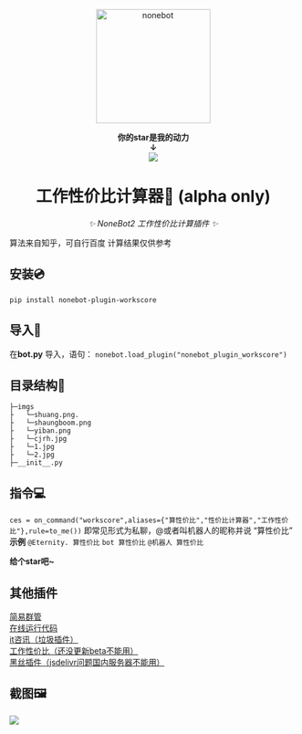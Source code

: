 <p align="center">
  <a href="https://v2.nonebot.dev/"><img src="https://v2.nonebot.dev/logo.png" width="200" height="200" alt="nonebot"></a>
</p>


<div align="center">
  
**你的star是我的动力**  
**↓**  
<img src="https://img.shields.io/github/stars/yzyyz1387/nonebot_plugin_workscore.svg?style=social">  

# 工作性价比计算器📱 (alpha only)

_✨ NoneBot2 工作性价比计算插件 ✨_

</div>
算法来自知乎，可自行百度
计算结果仅供参考

## 安装💿
`pip install nonebot-plugin-workscore`


## 导入📲
在**bot.py** 导入，语句：
`nonebot.load_plugin("nonebot_plugin_workscore")`



## 目录结构📂

```
├─imgs
├   └─shuang.png.
├   └─shaungboom.png
├   └─yiban.png
├   └─cjrh.jpg
├   └─1.jpg
├   └─2.jpg
├─__init__.py

```


## 指令💻
`ces = on_command("workscore",aliases={"算性价比","性价比计算器","工作性价比"},rule=to_me())`
即常见形式为私聊，@或者叫机器人的昵称并说 “算性价比”
**示例**
`@Eternity. 算性价比`
`bot 算性价比`
`@机器人 算性价比`

**给个star吧~**

## 其他插件  
[简易群管](https://github.com/yzyyz1387/nonebot_plugin_admin)  
[在线运行代码](https://github.com/yzyyz1387/nonebot_plugin_code)  
[it咨讯（垃圾插件）](https://github.com/yzyyz1387/nonebot_plugin_itnews "it资讯")  
[工作性价比（还没更新beta不能用）](https://github.com/yzyyz1387/nonebot_plugin_workscore)  
[黑丝插件（jsdelivr问题国内服务器不能用）](https://github.com/yzyyz1387/nonebot_plugin_heisi)

## 截图🖼

![](https://cdn.jsdelivr.net/gh/yzyyz1387/blogimages/nonebot_plugin_workscore.jpg)



